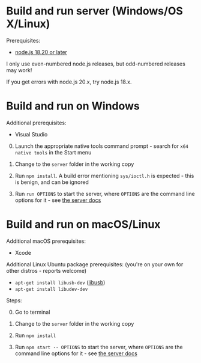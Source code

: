 # Build and run server (Windows/OS X/Linux)

Prerequisites:

* [node.js 18.20 or later](https://nodejs.org/en/download/)

I only use even-numbered node.js releases, but odd-numbered releases
may work!

If you get errors with node.js 20.x, try node.js 18.x.

# Build and run on Windows

Additional prerequisites:

* Visual Studio

0. Launch the appropriate native tools command prompt - search for
   `x64 native tools` in the Start menu
   
1. Change to the `server` folder in the working copy

2. Run `npm install`. A build error mentioning `sys/ioctl.h` is
   expected - this is benign, and can be ignored
   
3. Run `run OPTIONS` to start the server, where `OPTIONS` are the
   command line options for it - see
   [the server docs](./docs/server.md)
   
# Build and run on macOS/Linux

Additional macOS prerequisites:

* Xcode

Additional Linux Ubuntu package prerequisites: (you're on your own for
other distros - reports welcome)

* `apt-get install libusb-dev` ([libusb](https://libusb.info/))
* `apt-get install libudev-dev`

Steps:

0. Go to terminal
   
1. Change to the `server` folder in the working copy

2. Run `npm install`

2. Run `npm start -- OPTIONS` to start the server, where `OPTIONS` are
   the command line options for it - see
   [the server docs](./docs/server.md)
